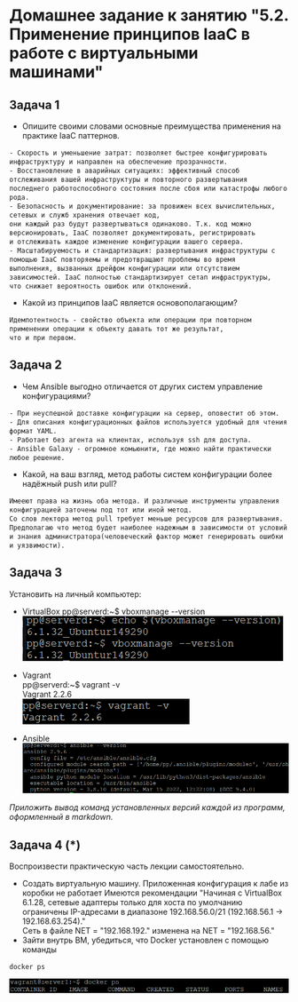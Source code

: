 
# Домашнее задание к занятию "5.2. Применение принципов IaaC в работе с виртуальными машинами"


## Задача 1

- Опишите своими словами основные преимущества применения на практике IaaC паттернов.

```
- Скорость и уменьшение затрат: позволяет быстрее конфигурировать инфраструктуру и направлен на обеспечение прозрачности.
- Восстановление в аварийных ситуациях: эффективный способ отслеживания вашей инфраструктуры и повторного развертывания
последнего работоспособного состояния после сбоя или катастрофы любого рода.
- Безопасность и документирование: за провижен всех вычислительных, сетевых и служб хранения отвечает код,
они каждый раз будут развертываться одинаково. Т.к. код можно версионировать, IaaC позволяет документировать, регистрировать
и отслеживать каждое изменение конфигурации вашего сервера.
- Масштабируемость и стандартизация: развертывания инфраструктуры с помощью IaaC повторяемы и предотвращают проблемы во время
выполнения, вызванных дрейфом конфигурации или отсутствием зависимостей. IaaC полностью стандартизирует сетап инфраструктуры,
что снижает вероятность ошибок или отклонений.
```

- Какой из принципов IaaC является основополагающим?
```
Идемпотентность - свойство объекта или операции при повторном применении операции к объекту давать тот же результат,
что и при первом.
```

## Задача 2

- Чем Ansible выгодно отличается от других систем управление конфигурациями?
```
- При неуспешной доставке конфигурации на сервер, оповестит об этом.
- Для описания конфигурационных файлов используется удобный для чтения формат YAML.
- Работает без агента на клиентах, используя ssh для доступа.
- Ansible Galaxy - огромное комьюнити, где можно найти практически любое решение.
```

- Какой, на ваш взгляд, метод работы систем конфигурации более надёжный push или pull?
```
Имееют права на жизнь оба метода. И различные инструменты управления конфигурацией заточены под тот или иной метод.
Со слов лектора метод pull требует меньше ресурсов для развертывания.
Предполагаю что метод будет наиболее надежным в зависимости от условий и знания администратора(человеческий фактор может генерировать ошибки и уязвимости). 
```


## Задача 3

Установить на личный компьютер:

- VirtualBox
pp@serverd:~$ vboxmanage --version  
![img_3.png](img_3.png)


- Vagrant  
pp@serverd:~$ vagrant -v  
Vagrant 2.2.6  
![img_2.png](img_2.png)

- Ansible
![img_1.png](img_1.png)

*Приложить вывод команд установленных версий каждой из программ, оформленный в markdown.*

## Задача 4 (*)

Воспроизвести практическую часть лекции самостоятельно.

- Создать виртуальную машину.
Приложенная конфигурация к лабе из коробки не работает Имеются рекомендации "Начиная с VirtualBox 6.1.28, сетевые адаптеры только для хоста по умолчанию ограничены IP-адресами в диапазоне 192.168.56.0/21 (192.168.56.1 -> 192.168.63.254)."  
Сеть в файле NET = "192.168.192." изменена на NET = "192.168.56."
- Зайти внутрь ВМ, убедиться, что Docker установлен с помощью команды
```
docker ps
```
![img.png](img.png)

